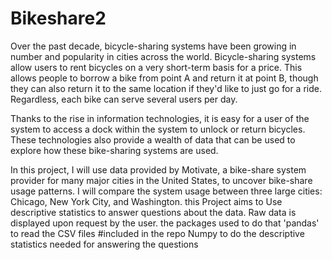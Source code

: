# Bikeshare2
Over the past decade, bicycle-sharing systems have been growing in number and popularity in cities across the world. Bicycle-sharing systems allow users to rent bicycles on a very short-term basis for a price. This allows people to borrow a bike from point A and return it at point B, though they can also return it to the same location if they'd like to just go for a ride. Regardless, each bike can serve several users per day.

Thanks to the rise in information technologies, it is easy for a user of the system to access a dock within the system to unlock or return bicycles. These technologies also provide a wealth of data that can be used to explore how these bike-sharing systems are used.

In this project, I will use data provided by Motivate, a bike-share system provider for many major cities in the United States, to uncover bike-share usage patterns. I will compare the system usage between three large cities: Chicago, New York City, and Washington.
this Project aims to Use descriptive statistics to answer questions about the data. Raw data is displayed
upon request by the user.
the packages used to do that 'pandas' to read the CSV files #included in the repo
Numpy to do the descriptive statistics needed for answering the questions 
